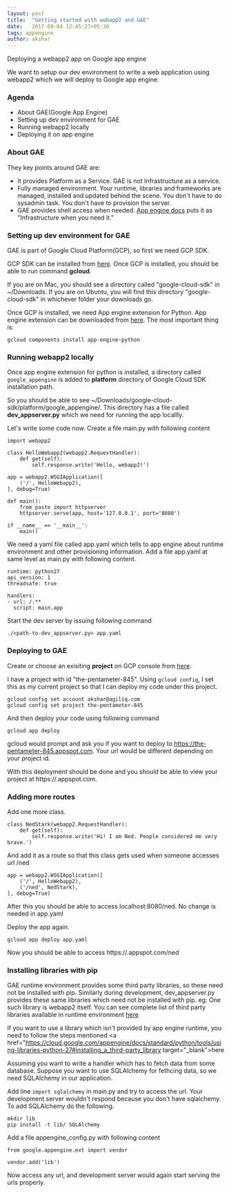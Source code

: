 ```yaml
---
layout: post
title:  "Getting started with webapp2 and GAE"
date:   2017-09-04 12:45:27+05:30
tags: appengine
author: akshar
---
```

Deploying a webapp2 app on Google app engine

We want to setup our dev environment to write a web application using webapp2 which we will deploy to Google app engine.

### Agenda

* About GAE(Google App Engine)
* Setting up dev environment for GAE
* Running webapp2 locally
* Deploying it on app engine

### About GAE

They key points around GAE are:

* It provides Platform as a Service. GAE is not Infrastructure as a service.
* Fully managed environment. Your runtime, libraries and frameworks are managed, installed and updated behind the scene. You don't have to do sysadmin task. You don't have to provision the server.
* GAE provides shell access when needed. <a href="https://cloud.google.com/appengine/">App engine docs</a> puts it as "Infrastructure when you need it."

### Setting up dev environment for GAE

GAE is part of Google Cloud Platform(GCP), so first we need GCP SDK.

GCP SDK can be installed from <a href="https://cloud.google.com/sdk/docs/">here</a>. Once GCP is installed, you should be able to run command **gcloud**.

If you are on Mac, you should see a directory called "google-cloud-sdk" in ~/Downloads. If you are on Ubuntu, you will find this directory "google-cloud-sdk" in whichever folder your downloads go.

Once GCP is installed, we need App engine extension for Python. App engine extension can be downloaded from <a href="https://cloud.google.com/appengine/docs/standard/python/download" target="_blank">here</a>. The most important thing is:

	gcloud components install app-engine-python

### Running webapp2 locally

Once app engine extension for python is installed, a directory called `google_appengine` is added to **platform** directory of Google Cloud SDK installation path.

So you should be able to see ~/Downloads/google-cloud-sdk/platform/google_appengine/. This directory has a file called **dev_appserver.py** which we need for running the app locallly.

Let's write some code now. Create a file main.py with following content

	import webapp2

	class HelloWebapp2(webapp2.RequestHandler):
		def get(self):
			self.response.write('Hello, webapp2!')

	app = webapp2.WSGIApplication([
		('/', HelloWebapp2),
	], debug=True)

	def main():
		from paste import httpserver
		httpserver.serve(app, host='127.0.0.1', port='8080')

	if __name__ == '__main__':
		main()
		
We need a yaml file called app.yaml which tells to app engine about runtime environment and other provisioning information. Add a file app.yaml at same level as main.py with following content.

	runtime: python27
	api_version: 1
	threadsafe: true

	handlers:
	- url: /.**
	  script: main.app

Start the dev server by issuing following command

	./<path-to-dev_appserver.py> app.yaml

### Deploying to GAE

Create or choose an exisiting **project** on GCP console from <a href="https://console.cloud.google.com/start">here</a>.

I have a project with id "the-pentameter-845". Using `gcloud config`, I set this as my current project so that I can deploy my code under this project.

	gcloud config set account akshar@agiliq.com
	gcloud config set project the-pentameter-845

And then deploy your code using following command

	gcloud app deploy

gcloud would prompt and ask you if you want to deploy to https://the-pentameter-845.appspot.com. Your url would be different depending on your project id.

With this deployment should be done and you should be able to view your project at https://<your-project-id>.appspot.com.

### Adding more routes

Add one more class.

	class NedStark(webapp2.RequestHandler):
		def get(self):
			self.response.write('Hi! I am Ned. People considered me very brave.')

And add it as a route so that this class gets used when someone accesses url /ned

	app = webapp2.WSGIApplication([
		('/', HelloWebapp2),
		('/ned', NedStark),
	], debug=True)

After this you should be able to access localhost:8080/ned. No change is needed in app.yaml

Deploy the app again.

	gcloud app deploy app.yaml

Now you should be able to access https://<your-project-id>.appspot.com/ned

### Installing libraries with pip

GAE runtime environment provides some third party libraries, so these need not be installed with pip. Similarly during development, dev_appserver.py provides these same libraries which need not be installed with pip. eg: One such library is webapp2 itself. You can see complete list of third party libraries available in runtime environment <a href="https://cloud.google.com/appengine/docs/standard/python/tools/built-in-libraries-27" target="_blank">here</a>

If you want to use a library which isn't provided by app engine runtime, you need to follow the steps mentioned <a href="https://cloud.google.com/appengine/docs/standard/python/tools/using-libraries-python-27#installing_a_third-party_library target="_blank">here</a>

Assuming you want to write a handler which has to fetch data from some database. Suppose you want to use SQLAlchemy for fethcing data, so we need SQLAlchemy in our application.

Add line `import sqlalchemy` in main.py and try to access the url. Your development server wouldn't respond because you don't have sqlalchemy. To add SQLAlchemy do the following.

	mkdir lib
	pip install -t lib/ SQLAlchemy

Add a file appengine_config.py with following content

	from google.appengine.ext import vendor

	vendor.add('lib')

Now access any url, and development server would again start serving the urls properly.


